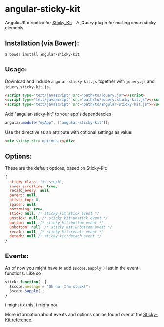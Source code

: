 angular-sticky-kit
================

AngularJS directive for [Sticky-Kit](http://leafo.net/sticky-kit/) - A jQuery plugin for making smart sticky elements.


Installation (via Bower):
-------------------------
```shell
$ bower install angular-sticky-kit
```

Usage:
------
Download and include `angular-sticky-kit.js` together with `jquery.js` and `jquery.sticky-kit.js`.

```html
<script type="text/javascript" src="path/to/jquery.js"></script>
<script type="text/javascript" src="path/to/jquery.sticky-kit.js"></script>
<script type="text/javascript" src="path/to/angular-sticky-kit.js"></script>
```

Add "angular-sticky-kit" to your app's dependencies
```javascript
angular.module("myApp", ["angular-sticky-kit"]);
```

Use the directive as an attribute with optional settings as value.

```html
<div sticky-kit="options"></div>
```

Options:
------
These are the default options, based on Sticky-Kit:
```javascript
{
  sticky_class: "is_stuck",
  inner_scrolling: true,
  recalc_every: null,
  parent: null,
  offset_top: 0,
  spacer: null,
  bottoming: true,
  stick: null, /* sticky_kit:stick event */
  unstick: null, /* sticky_kit:unstick event */
  bottom: null, /* sticky_kit:bottom event */
  unbottom: null, /* sticky_kit:unbottom event */
  recalc: null, /* sticky_kit:recalc event */
  detach: null /* sticky_kit:detach event */
}
```

Events:
------
As of now you might have to add `$scope.$apply()` last in the event functions.
Like so:
```javascript
stick: function() {
  $scope.message = "Oh no! I'm stuck!";
  $scope.$apply();
}
```
I might fix this, I might not.

More information about events and options can be found over at the [Sticky-Kit reference](http://leafo.net/sticky-kit/#reference).
